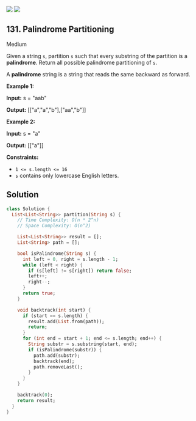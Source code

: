 [![](https://img.shields.io/github/stars/LeetCode-in-Dart/LeetCode-in-Dart?label=Stars&style=flat-square)](https://github.com/LeetCode-in-Dart/LeetCode-in-Dart)
[![](https://img.shields.io/github/forks/LeetCode-in-Dart/LeetCode-in-Dart?label=Fork%20me%20on%20GitHub%20&style=flat-square)](https://github.com/LeetCode-in-Dart/LeetCode-in-Dart/fork)

## 131\. Palindrome Partitioning

Medium

Given a string `s`, partition `s` such that every substring of the partition is a **palindrome**. Return all possible palindrome partitioning of `s`.

A **palindrome** string is a string that reads the same backward as forward.

**Example 1:**

**Input:** s = "aab"

**Output:** [["a","a","b"],["aa","b"]]

**Example 2:**

**Input:** s = "a"

**Output:** [["a"]]

**Constraints:**

*   `1 <= s.length <= 16`
*   `s` contains only lowercase English letters.

## Solution

```dart
class Solution {
  List<List<String>> partition(String s) {
    // Time Complexity: O(n * 2^n)
    // Space Complexity: O(n^2)

    List<List<String>> result = [];
    List<String> path = [];

    bool isPalindrome(String s) {
      int left = 0, right = s.length - 1;
      while (left < right) {
        if (s[left] != s[right]) return false;
        left++;
        right--;
      }
      return true;
    }

    void backtrack(int start) {
      if (start == s.length) {
        result.add(List.from(path));
        return;
      }
      for (int end = start + 1; end <= s.length; end++) {
        String substr = s.substring(start, end);
        if (isPalindrome(substr)) {
          path.add(substr);
          backtrack(end);
          path.removeLast();
        }
      }
    }

    backtrack(0);
    return result;
  }
}
```